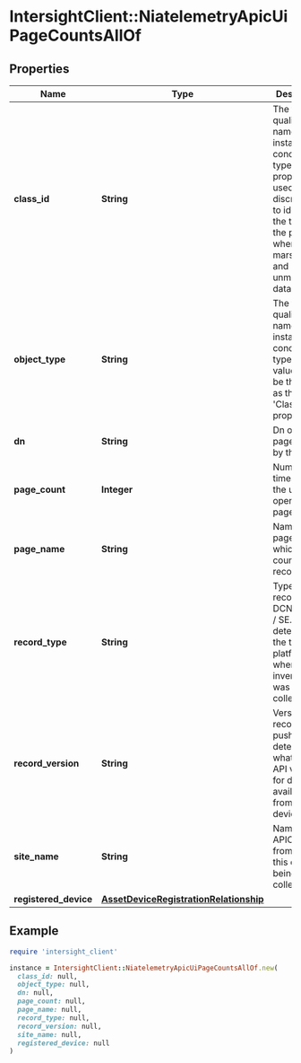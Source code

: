 # IntersightClient::NiatelemetryApicUiPageCountsAllOf

## Properties

| Name | Type | Description | Notes |
| ---- | ---- | ----------- | ----- |
| **class_id** | **String** | The fully-qualified name of the instantiated, concrete type. This property is used as a discriminator to identify the type of the payload when marshaling and unmarshaling data. | [default to &#39;niatelemetry.ApicUiPageCounts&#39;] |
| **object_type** | **String** | The fully-qualified name of the instantiated, concrete type. The value should be the same as the &#39;ClassId&#39; property. | [default to &#39;niatelemetry.ApicUiPageCounts&#39;] |
| **dn** | **String** | Dn of the page opened by the user. | [optional] |
| **page_count** | **Integer** | Number of times that the user has opened this page. | [optional] |
| **page_name** | **String** | Name of the page for which page count is recorded. | [optional] |
| **record_type** | **String** | Type of record DCNM / APIC / SE. This determines the type of platform where inventory was collected. | [optional] |
| **record_version** | **String** | Version of record being pushed. This determines what was the API version for data available from the device. | [optional] |
| **site_name** | **String** | Name of the APIC site from which this data is being collected. | [optional] |
| **registered_device** | [**AssetDeviceRegistrationRelationship**](AssetDeviceRegistrationRelationship.md) |  | [optional] |

## Example

```ruby
require 'intersight_client'

instance = IntersightClient::NiatelemetryApicUiPageCountsAllOf.new(
  class_id: null,
  object_type: null,
  dn: null,
  page_count: null,
  page_name: null,
  record_type: null,
  record_version: null,
  site_name: null,
  registered_device: null
)
```


